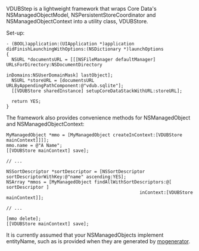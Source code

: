 VDUBStep is a lightweight framework that wraps Core Data's NSManagedObjectModel, NSPersistentStoreCoordinator and NSManagedObjectContext into a utility class, VDUBStore.

Set-up:

```
- (BOOL)application:(UIApplication *)application didFinishLaunchingWithOptions:(NSDictionary *)launchOptions 
{
  NSURL *documentsURL = [[[NSFileManager defaultManager] URLsForDirectory:NSDocumentDirectory 
  	                                                            inDomains:NSUserDomainMask] lastObject];
  NSURL *storeURL = [documentsURL URLByAppendingPathComponent:@"vdub.sqlite"];
  [[VDUBStore sharedInstance] setupCoreDataStackWithURL:storeURL];
  
  return YES;
}
```

The framework also provides convenience methods for NSManagedObject and NSManagedObjectContext:

```
MyManagedObject *mmo = [MyManagedObject createInContext:[VDUBStore mainContext]]]];
mmo.name = @"A Name";
[[VDUBStore mainContext] save];

// ...

NSSortDescriptor *sortDescriptor = [NSSortDescriptor sortDescriptorWithKey:@"name" ascending:YES];
NSArray *mmos = [MyManagedObject findAllWithSortDescriptors:@[ sortDescriptor ] 
                                                  inContext:[VDUBStore mainContext]];

// ...

[mmo delete];
[[VDUBStore mainContext] save];
```

It is currently assumed that your NSManagedObjects implement entityName, such as is provided when they are generated by [mogenerator](https://github.com/rentzsch/mogenerator).
